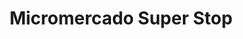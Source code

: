 ---
title: "Micromercado Super Stop"
url: /cochabamba/micromercado-super-stop/
shop: supermercado
---